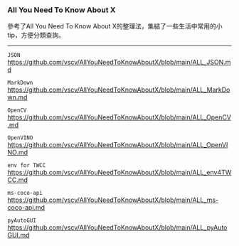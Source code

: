 
### All You Need To Know About X
 參考了All You Need To Know About X的整理法，集結了一些生活中常用的小tip，方便分類查詢。

* * *

`JSON`
https://github.com/vscv/AllYouNeedToKnowAboutX/blob/main/ALL_JSON.md

`MarkDown`
https://github.com/vscv/AllYouNeedToKnowAboutX/blob/main/ALL_MarkDown.md

`OpenCV`
https://github.com/vscv/AllYouNeedToKnowAboutX/blob/main/ALL_OpenCV.md

`OpenVINO`
https://github.com/vscv/AllYouNeedToKnowAboutX/blob/main/ALL_OpenVINO.md

`env for TWCC`
https://github.com/vscv/AllYouNeedToKnowAboutX/blob/main/ALL_env4TWCC.md

`ms-coco-api`
https://github.com/vscv/AllYouNeedToKnowAboutX/blob/main/ALL_ms-coco-api.md

`pyAutoGUI`
https://github.com/vscv/AllYouNeedToKnowAboutX/blob/main/ALL_pyAutoGUI.md



